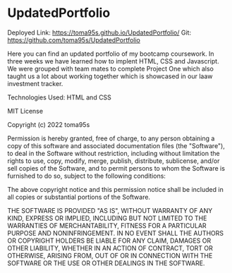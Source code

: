 # UpdatedPortfolio

Deployed Link: https://toma95s.github.io/UpdatedPortfolio/
Git: https://github.com/toma95s/UpdatedPortfolio

Here you can find an updated portfolio of my bootcamp coursework. In three weeks we have learned how to implent HTML, CSS and Javascript. We were grouped with team mates to complete Project One which also taught us a lot about working together which is showcased in our laaw investment tracker. 

Technologies Used: HTML and CSS

MIT License

Copyright (c) 2022 toma95s

Permission is hereby granted, free of charge, to any person obtaining a copy
of this software and associated documentation files (the "Software"), to deal
in the Software without restriction, including without limitation the rights
to use, copy, modify, merge, publish, distribute, sublicense, and/or sell
copies of the Software, and to permit persons to whom the Software is
furnished to do so, subject to the following conditions:

The above copyright notice and this permission notice shall be included in all
copies or substantial portions of the Software.

THE SOFTWARE IS PROVIDED "AS IS", WITHOUT WARRANTY OF ANY KIND, EXPRESS OR
IMPLIED, INCLUDING BUT NOT LIMITED TO THE WARRANTIES OF MERCHANTABILITY,
FITNESS FOR A PARTICULAR PURPOSE AND NONINFRINGEMENT. IN NO EVENT SHALL THE
AUTHORS OR COPYRIGHT HOLDERS BE LIABLE FOR ANY CLAIM, DAMAGES OR OTHER
LIABILITY, WHETHER IN AN ACTION OF CONTRACT, TORT OR OTHERWISE, ARISING FROM,
OUT OF OR IN CONNECTION WITH THE SOFTWARE OR THE USE OR OTHER DEALINGS IN THE
SOFTWARE.
